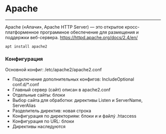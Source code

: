 # Apache
_ _ _
Apache («Апачи», Apache HTTP Server) — это открытое кросс-платформенное программное обеспечение для размещения и поддержки веб-сервера. https://httpd.apache.org/docs/2.4/en/
```
apt install apache2
```
### Конфигурация
Основной конфиг: /etc/apache2/apache2.conf
- Подключение дополнительных конфигов: IncludeOptional conf.d/*.conf
- Главный сервер (сайт) описан в apache2.conf
- Отдельные сайты: блоки <VirtualHost></VirtualHost>
- Выбор сайта для обработки: директивы Listen и ServerName, ServerAlias
- Разделитель директив: новая строка
- Конфигурация по директориям: блоки <Directory></Directory> и <Files></Files> и файлý .htaccess
- Конфигурация по URL: блоки <Location></Location>
- Директивы наследуются
